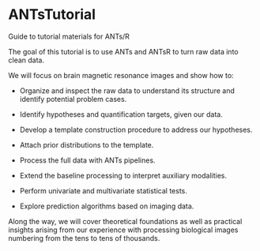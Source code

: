 # ANTsTutorial
Guide to tutorial materials for ANTs/R

The goal of this tutorial is to use ANTs and ANTsR to turn raw data
into clean data.

We will focus on brain magnetic resonance images and show how to: 

* Organize and inspect the raw data to understand its structure and identify potential problem cases.

* Identify hypotheses and quantification targets, given our data.

* Develop a template construction procedure to address our hypotheses.

* Attach prior distributions to the template.

* Process the full data with ANTs pipelines.

* Extend the baseline processing to interpret auxiliary modalities.

* Perform univariate and multivariate statistical tests.

* Explore prediction algorithms based on imaging data.

Along the way, we will cover theoretical foundations as well as practical 
insights arising from our experience with processing biological images 
numbering from the tens to tens of thousands.
